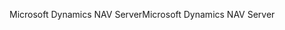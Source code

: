 <span data-ttu-id="5cc59-101">Microsoft Dynamics NAV Server</span><span class="sxs-lookup"><span data-stu-id="5cc59-101">Microsoft Dynamics NAV Server</span></span>